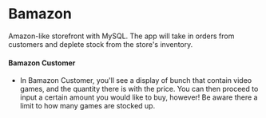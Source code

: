 # Bamazon
Amazon-like storefront with MySQL. The app will take in orders from customers and deplete stock from the store's inventory. 

#### Bamazon Customer
- In Bamazon Customer, you'll see a display of bunch that contain video games, and the quantity there is with the price. You can then proceed to input a certain amount you would like to buy, however! Be aware there a limit to how many games are stocked up.

